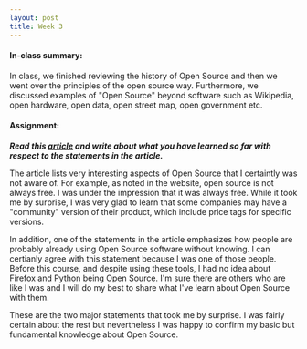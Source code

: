 ```yaml
---
layout: post
title: Week 3
---
```


#### In-class summary:

In class, we finished reviewing the history of Open Source and then we went over the principles of the open source way. Furthermore, we discussed examples of "Open Source" beyond software such as Wikipedia, open hardware, open data, open street map, open government etc.

#### Assignment:

**_Read this [article](https://www.techrepublic.com/blog/10-things/10-things-you-should-know-about-open-source-before-you-use-it/) and write about what you have learned so far with respect to the statements in the article._**

The article lists very interesting aspects of Open Source that I certaintly was not aware of. For example, as noted in the website, open source is not always free. I was under the impression that it was always free. While it took me by surprise, I was very glad to learn that some companies may have a "community" version of their product, which include price tags for specific versions.

In addition, one of the statements in the article emphasizes how people are probably already using Open Source software without knowing. I can certianly agree with this statement because I was one of those people. Before this course, and despite using these tools, I had no idea about Firefox and Python being Open Source. I'm sure there are others who are like I was and I will do my best to share what I've learn about Open Source with them.

These are the two major statements that took me by surprise. I was fairly certain about the rest but nevertheless I was happy to confirm my basic but fundamental knowledge about Open Source.
